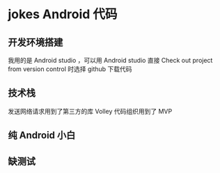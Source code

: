 # jokes Android 代码

## 开发环境搭建
我用的是 Android studio ，可以用 Android studio 直接 Check out project from version control 时选择 github 下载代码

## 技术栈
发送网络请求用到了第三方的库 Volley
代码组织用到了 MVP

## 纯 Android 小白

## 缺测试
